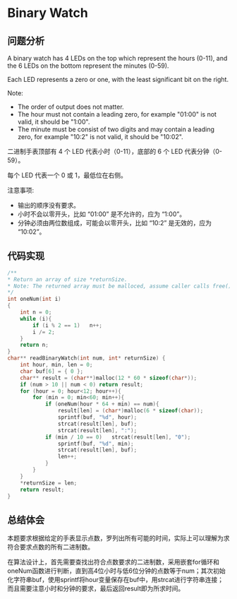 #  Binary Watch

## 问题分析
A binary watch has 4 LEDs on the top which represent the hours (0-11), and the 6 LEDs on the bottom represent the minutes (0-59).

Each LED represents a zero or one, with the least significant bit on the right.

Note:

* The order of output does not matter.
* The hour must not contain a leading zero, for example "01:00" is not valid, it should be "1:00".
* The minute must be consist of two digits and may contain a leading zero, for example "10:2" is not valid, it should be "10:02".

二进制手表顶部有 4 个 LED 代表小时（0-11），底部的 6 个 LED 代表分钟（0-59）。

每个 LED 代表一个 0 或 1，最低位在右侧。

注意事项:

* 输出的顺序没有要求。
* 小时不会以零开头，比如 “01:00” 是不允许的，应为 “1:00”。
* 分钟必须由两位数组成，可能会以零开头，比如 “10:2” 是无效的，应为 “10:02”。

## 代码实现
``` C
/**
* Return an array of size *returnSize.
* Note: The returned array must be malloced, assume caller calls free().
*/
int oneNum(int i)
{
    int n = 0;
    while (i){
        if (i % 2 == 1)   n++;
        i /= 2;
    }
    return n;
}
char** readBinaryWatch(int num, int* returnSize) {
    int hour, min, len = 0;
    char buf[6] = { 0 };
    char** result = (char**)malloc(12 * 60 * sizeof(char*));
    if (num > 10 || num < 0) return result;
    for (hour = 0; hour<12; hour++){
        for (min = 0; min<60; min++){
            if (oneNum(hour * 64 + min) == num){
                result[len] = (char*)malloc(6 * sizeof(char));
                sprintf(buf, "%d", hour);
                strcat(result[len], buf);
                strcat(result[len], ":");
            if (min / 10 == 0)   strcat(result[len], "0");
                sprintf(buf, "%d", min);
                strcat(result[len], buf);
                len++;
            }
        }
    }
    *returnSize = len;
    return result;
}
```

## 总结体会

本题要求根据给定的手表显示点数，罗列出所有可能的时间，实际上可以理解为求符合要求点数的所有二进制数。

在算法设计上，首先需要查找出符合点数要求的二进制数，采用嵌套for循环和oneNum函数进行判断，直到高4位小时与低6位分钟的点数等于num；其次初始化字符串buf，使用sprintf将hour变量保存在buf中，用strcat进行字符串连接；而且需要注意小时和分钟的要求，最后返回result即为所求时间。



